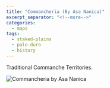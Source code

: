 ```yaml
---
title: "Commancheria (By Asa Nanica)"
excerpt_separator: "<!--more-->"
categories:
  - maps
tags:
  - staked-plains
  - palo-duro
  - history
---
```

Traditional Commanche Territories.

![Commancheria by Asa Nanica](/images/254.jpg)
